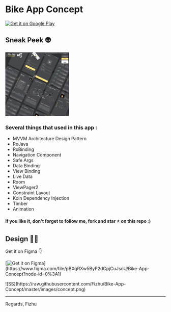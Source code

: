 # Bike App Concept

[<img src="https://play.google.com/intl/en_us/badges/images/generic/en-play-badge.png" alt="Get it on Google Play" height=
"80">](https://play.google.com/store/apps/details?id=com.fizhu.bikeappconcept)

## Sneak Peek 👽

<pre>
<img src="/images/concept.png" width="200">
</pre>

### Several things that used in this app :

* MVVM Architecture Design Pattern
* RxJava
* RxBinding
* Navigation Component
* Safe Args
* Data Binding
* View Binding
* Live Data
* Room
* ViewPager2
* Constraint Layout
* Koin Dependency Injection
* Timber
* Animation

#### If you like it, don't forget to follow me, fork and star ⭐ on this repo :)

## Design 🖖🏼
Get it on Figma 👇
</p>
[<img src="https://i.pinimg.com/originals/5e/fd/4e/5efd4e04173b52c1c4d1f459679bf7fb.png" alt="Get it on Figma" height=
"30">](https://www.figma.com/file/pBXqRXw5ByP2dCpjCuJscU/Bike-App-Concept?node-id=0%3A1)
</p>
![SS](https://raw.githubusercontent.com/Fizhu/Bike-App-Concept/master/images/concept.png)


<hr>

Regards, Fizhu

